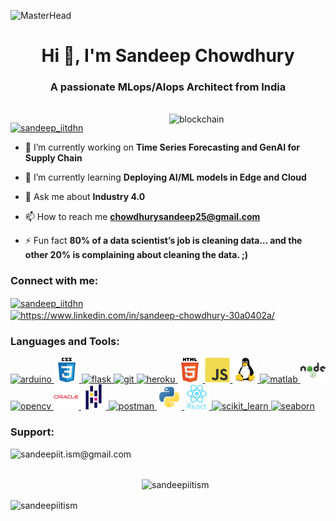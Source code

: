 ![MasterHead](https://isg-one.com/images/default-source/default-album/blockchain-banner.gif?sfvrsn=f3aec931_0)

<h1 align="center">Hi 👋, I'm Sandeep Chowdhury</h1>
<h3 align="center">A passionate MLops/AIops Architect from India</h3>
<br>

<img align="right" alt="blockchain" width="250" src="https://cdn-images-1.medium.com/max/1200/1*sJ0emtSxww3jEmmVUFYRDQ.gif">
<!-- <img align="right" alt="Industry 4.0" width="250" src="https://thumbs.gfycat.com/ArcticMenacingGelada-mobile.mp4"> -->

<p align="left"> <a href="https://twitter.com/sandeep_iitdhn" target="blank"><img src="https://img.shields.io/twitter/follow/sandeep_iitdhn?logo=twitter&style=for-the-badge" alt="sandeep_iitdhn" /></a> </p>

- 🔭 I’m currently working on **Time Series Forecasting and GenAI for Supply Chain**

- 🌱 I’m currently learning **Deploying AI/ML models in Edge and Cloud**

- 💬 Ask me about **Industry 4.0**

- 📫 How to reach me **chowdhurysandeep25@gmail.com**

- ⚡ Fun fact **80% of a data scientist’s job is cleaning data… and the other 20% is complaining about cleaning the data. ;)**

<h3 align="left">Connect with me:</h3>
<p align="left">
<a href="https://twitter.com/sandeep_iitdhn" target="blank"><img align="center" src="https://raw.githubusercontent.com/rahuldkjain/github-profile-readme-generator/master/src/images/icons/Social/twitter.svg" alt="sandeep_iitdhn" height="30" width="40" /></a>
<a href="https://linkedin.com/in/https://www.linkedin.com/in/sandeep-chowdhury-30a0402a/" target="blank"><img align="center" src="https://raw.githubusercontent.com/rahuldkjain/github-profile-readme-generator/master/src/images/icons/Social/linked-in-alt.svg" alt="https://www.linkedin.com/in/sandeep-chowdhury-30a0402a/" height="30" width="40" /></a>
</p>

<h3 align="left">Languages and Tools:</h3>
<p align="left"> <a href="https://www.arduino.cc/" target="_blank" rel="noreferrer"> <img src="https://cdn.worldvectorlogo.com/logos/arduino-1.svg" alt="arduino" width="40" height="40"/> </a> <a href="https://www.w3schools.com/css/" target="_blank" rel="noreferrer"> <img src="https://raw.githubusercontent.com/devicons/devicon/master/icons/css3/css3-original-wordmark.svg" alt="css3" width="40" height="40"/> </a> <a href="https://flask.palletsprojects.com/" target="_blank" rel="noreferrer"> <img src="https://www.vectorlogo.zone/logos/pocoo_flask/pocoo_flask-icon.svg" alt="flask" width="40" height="40"/> </a> <a href="https://git-scm.com/" target="_blank" rel="noreferrer"> <img src="https://www.vectorlogo.zone/logos/git-scm/git-scm-icon.svg" alt="git" width="40" height="40"/> </a> <a href="https://heroku.com" target="_blank" rel="noreferrer"> <img src="https://www.vectorlogo.zone/logos/heroku/heroku-icon.svg" alt="heroku" width="40" height="40"/> </a> <a href="https://www.w3.org/html/" target="_blank" rel="noreferrer"> <img src="https://raw.githubusercontent.com/devicons/devicon/master/icons/html5/html5-original-wordmark.svg" alt="html5" width="40" height="40"/> </a> <a href="https://developer.mozilla.org/en-US/docs/Web/JavaScript" target="_blank" rel="noreferrer"> <img src="https://raw.githubusercontent.com/devicons/devicon/master/icons/javascript/javascript-original.svg" alt="javascript" width="40" height="40"/> </a> <a href="https://www.linux.org/" target="_blank" rel="noreferrer"> <img src="https://raw.githubusercontent.com/devicons/devicon/master/icons/linux/linux-original.svg" alt="linux" width="40" height="40"/> </a> <a href="https://www.mathworks.com/" target="_blank" rel="noreferrer"> <img src="https://upload.wikimedia.org/wikipedia/commons/2/21/Matlab_Logo.png" alt="matlab" width="40" height="40"/> </a> <a href="https://nodejs.org" target="_blank" rel="noreferrer"> <img src="https://raw.githubusercontent.com/devicons/devicon/master/icons/nodejs/nodejs-original-wordmark.svg" alt="nodejs" width="40" height="40"/> </a> <a href="https://opencv.org/" target="_blank" rel="noreferrer"> <img src="https://www.vectorlogo.zone/logos/opencv/opencv-icon.svg" alt="opencv" width="40" height="40"/> </a> <a href="https://www.oracle.com/" target="_blank" rel="noreferrer"> <img src="https://raw.githubusercontent.com/devicons/devicon/master/icons/oracle/oracle-original.svg" alt="oracle" width="40" height="40"/> </a> <a href="https://pandas.pydata.org/" target="_blank" rel="noreferrer"> <img src="https://raw.githubusercontent.com/devicons/devicon/2ae2a900d2f041da66e950e4d48052658d850630/icons/pandas/pandas-original.svg" alt="pandas" width="40" height="40"/> </a> <a href="https://postman.com" target="_blank" rel="noreferrer"> <img src="https://www.vectorlogo.zone/logos/getpostman/getpostman-icon.svg" alt="postman" width="40" height="40"/> </a> <a href="https://www.python.org" target="_blank" rel="noreferrer"> <img src="https://raw.githubusercontent.com/devicons/devicon/master/icons/python/python-original.svg" alt="python" width="40" height="40"/> </a> <a href="https://reactjs.org/" target="_blank" rel="noreferrer"> <img src="https://raw.githubusercontent.com/devicons/devicon/master/icons/react/react-original-wordmark.svg" alt="react" width="40" height="40"/> </a> <a href="https://scikit-learn.org/" target="_blank" rel="noreferrer"> <img src="https://upload.wikimedia.org/wikipedia/commons/0/05/Scikit_learn_logo_small.svg" alt="scikit_learn" width="40" height="40"/> </a> <a href="https://seaborn.pydata.org/" target="_blank" rel="noreferrer"> <img src="https://seaborn.pydata.org/_images/logo-mark-lightbg.svg" alt="seaborn" width="40" height="40"/> </a> </p>

<h3 align="left">Support:</h3>
<p><a href="https://www.buymeacoffee.com/sandeepiit.ism@gmail.com"> <img align="left" src="https://cdn.buymeacoffee.com/buttons/v2/default-yellow.png" height="50" width="210" alt="sandeepiit.ism@gmail.com" /></a></p><br><br>

<p><img align="center" src="https://github-readme-stats.vercel.app/api/top-langs?username=sandeepiitism&show_icons=true&locale=en&layout=compact" alt="sandeepiitism" /></p>

<p><img align="center" src="https://github-readme-streak-stats.herokuapp.com/?user=sandeepiitism&" alt="sandeepiitism" /></p>
